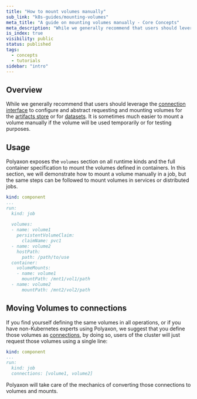 ```yaml
---
title: "How to mount volumes manually"
sub_link: "k8s-guides/mounting-volumes"
meta_title: "A guide on mounting volumes manually - Core Concepts"
meta_description: "While we generally recommend that users should leverage the connection interface to configure and abstract requesting and mounting volumes, it's possible to mount volumes manually."
is_index: true
visibility: public
status: published
tags:
  - concepts
  - tutorials
sidebar: "intro"
---
```


## Overview

While we generally recommend that users should leverage the [connection interface](/docs/setup/connections/)
to configure and abstract requesting and mounting volumes for the [artifacts store](/integrations/artifacts/) or for [datasets](/integrations/data-stores/).
It is sometimes much easier to mount a volume manually if the volume will be used temporarily or for testing purposes.

## Usage

Polyaxon exposes the `volumes` section on all runtime kinds and the full container specification to mount the volumes defined in containers.
In this section, we will demonstrate how to mount a volume manually in a job, but the same steps can be followed to mount volumes in services or distributed jobs.

```yaml
kind: component
...
run:
  kind: job
  
  volumes:
  - name: volume1
    persistentVolumeClaim:
      claimName: pvc1
  - name: volume2
    hostPath:
      path: /path/to/use
  container:
    volumeMounts:
    - name: volume1
      mountPath: /mnt1/vol1/path
  - name: volume2
      mountPath: /mnt2/vol2/path
```

## Moving Volumes to connections

If you find yourself defining the same volumes in all operations, or if you have non-Kubernetes experts using Polyaxon, 
we suggest that you define those volumes as [connections](/integrations/data-on-pvc/), by doing so, 
users of the cluster will just request those volumes using a single line:

```yaml
kind: component
...
run:
  kind: job
  connections: [volume1, volume2]
```

Polyaxon will take care of the mechanics of converting those connections to volumes and mounts.
